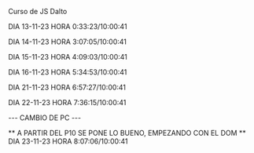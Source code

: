 Curso de JS Dalto

DIA 13-11-23 HORA 0:33:23/10:00:41

DIA 14-11-23 HORA 3:07:05/10:00:41

DIA 15-11-23 HORA 4:09:03/10:00:41

DIA 16-11-23 HORA 5:34:53/10:00:41

DIA 21-11-23 HORA 6:57:27/10:00:41

DIA 22-11-23 HORA 7:36:15/10:00:41

--- CAMBIO DE PC ---

** A PARTIR DEL P10 SE PONE LO BUENO, EMPEZANDO CON EL DOM **
DIA 23-11-23 HORA 8:07:06/10:00:41
